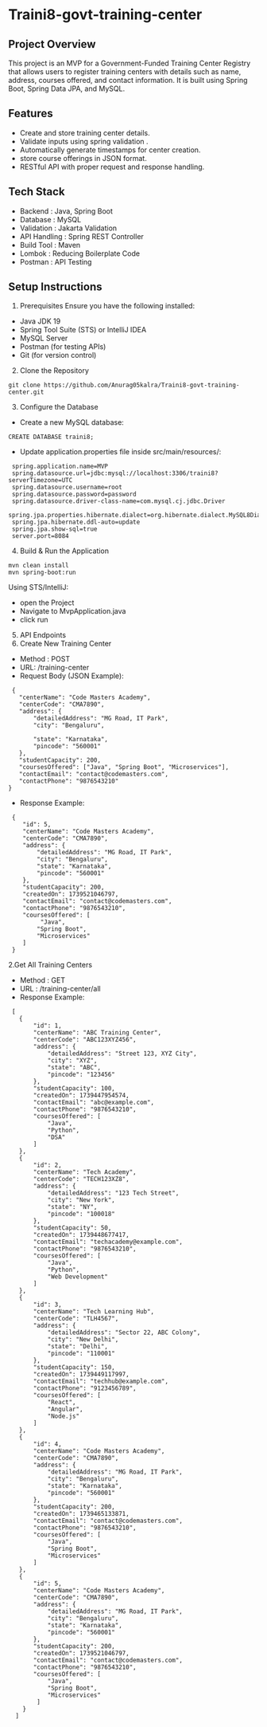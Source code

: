 # Traini8-govt-training-center

## Project Overview
This project is an MVP for a Government-Funded Training Center Registry that allows users to register training centers with details such as name, address, courses offered, and contact information. It is built using Spring Boot, Spring Data JPA, and MySQL.

## Features
 * Create and store training center details.
 * Validate inputs using spring validation .
 * Automatically generate timestamps for center creation.
 * store course offerings in JSON format.
 * RESTful API with proper request and response handling.

## Tech Stack
 * Backend : Java, Spring Boot
 * Database : MySQL
 * Validation : Jakarta Validation
 * API Handling : Spring REST Controller
 * Build Tool : Maven
 * Lombok : Reducing Boilerplate Code
 * Postman : API Testing 

## Setup Instructions
1. Prerequisites
   Ensure you have the following installed:
  * Java JDK 19
  * Spring Tool Suite (STS) or IntelliJ IDEA
  * MySQL Server
  * Postman (for testing APIs)
  * Git (for version control)

2. Clone the Repository
 ```
 git clone https://github.com/Anurag05kalra/Traini8-govt-training-center.git
```
3. Configure the Database
  * Create a new MySQL database:
  ```
  CREATE DATABASE traini8;
  ```
* Update application.properties file inside src/main/resources/:
 ```
  spring.application.name=MVP
  spring.datasource.url=jdbc:mysql://localhost:3306/traini8?serverTimezone=UTC
  spring.datasource.username=root
  spring.datasource.password=password
  spring.datasource.driver-class-name=com.mysql.cj.jdbc.Driver
  spring.jpa.properties.hibernate.dialect=org.hibernate.dialect.MySQL8Dialect
  spring.jpa.hibernate.ddl-auto=update
  spring.jpa.show-sql=true
  server.port=8084
 ```
4. Build & Run the Application
  ```
  mvn clean install
  mvn spring-boot:run
 ```
Using STS/IntelliJ:
* open the Project
* Navigate to MvpApplication.java
* click run

5. API Endpoints
 1. Create New Training Center 
* Method : POST
* URL: /training-center
* Request Body (JSON Example):
 ```
  {
    "centerName": "Code Masters Academy",
    "centerCode": "CMA7890",
    "address": {
        "detailedAddress": "MG Road, IT Park",
        "city": "Bengaluru",
        
        "state": "Karnataka",
        "pincode": "560001"
    },
    "studentCapacity": 200,
    "coursesOffered": ["Java", "Spring Boot", "Microservices"],
    "contactEmail": "contact@codemasters.com",
    "contactPhone": "9876543210"
 }
```
* Response Example:
```
 {
    "id": 5,
    "centerName": "Code Masters Academy",
    "centerCode": "CMA7890",
    "address": {
        "detailedAddress": "MG Road, IT Park",
        "city": "Bengaluru",
        "state": "Karnataka",
        "pincode": "560001"
    },
    "studentCapacity": 200,
    "createdOn": 1739521046797,
    "contactEmail": "contact@codemasters.com",
    "contactPhone": "9876543210",
    "coursesOffered": [
         "Java",
        "Spring Boot",
        "Microservices"
    ]
 }
```
2.Get All Training Centers
* Method : GET
* URL : /training-center/all
* Response Example:
 ```
  [
    {
        "id": 1,
        "centerName": "ABC Training Center",
        "centerCode": "ABC123XYZ456",
        "address": {
            "detailedAddress": "Street 123, XYZ City",
            "city": "XYZ",
            "state": "ABC",
            "pincode": "123456"
        },
        "studentCapacity": 100,
        "createdOn": 1739447954574,
        "contactEmail": "abc@example.com",
        "contactPhone": "9876543210",
        "coursesOffered": [
            "Java",
            "Python",
            "DSA"
        ]
    },
    {
        "id": 2,
        "centerName": "Tech Academy",
        "centerCode": "TECH123XZ8",
        "address": {
            "detailedAddress": "123 Tech Street",
            "city": "New York",
            "state": "NY",
            "pincode": "100018"
        },
        "studentCapacity": 50,
        "createdOn": 1739448677417,
        "contactEmail": "techacademy@example.com",
        "contactPhone": "9876543210",
        "coursesOffered": [
            "Java",
            "Python",
            "Web Development"
        ]
    },
    {
        "id": 3,
        "centerName": "Tech Learning Hub",
        "centerCode": "TLH4567",
        "address": {
            "detailedAddress": "Sector 22, ABC Colony",
            "city": "New Delhi",
            "state": "Delhi",
            "pincode": "110001"
        },
        "studentCapacity": 150,
        "createdOn": 1739449117997,
        "contactEmail": "techhub@example.com",
        "contactPhone": "9123456789",
        "coursesOffered": [
            "React",
            "Angular",
            "Node.js"
        ]
    },
    {
        "id": 4,
        "centerName": "Code Masters Academy",
        "centerCode": "CMA7890",
        "address": {
            "detailedAddress": "MG Road, IT Park",
            "city": "Bengaluru",
            "state": "Karnataka",
            "pincode": "560001"
        },
        "studentCapacity": 200,
        "createdOn": 1739465133871,
        "contactEmail": "contact@codemasters.com",
        "contactPhone": "9876543210",
        "coursesOffered": [
            "Java",
            "Spring Boot",
            "Microservices"
        ]
    },
    {
        "id": 5,
        "centerName": "Code Masters Academy",
        "centerCode": "CMA7890",
        "address": {
            "detailedAddress": "MG Road, IT Park",
            "city": "Bengaluru",
            "state": "Karnataka",
            "pincode": "560001"
        },
        "studentCapacity": 200,
        "createdOn": 1739521046797,
        "contactEmail": "contact@codemasters.com",
        "contactPhone": "9876543210",
        "coursesOffered": [
            "Java",
            "Spring Boot",
            "Microservices"
         ]
     }
   ]
 ```


